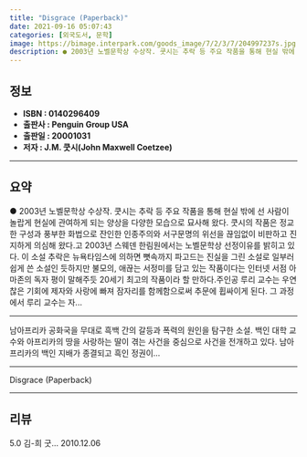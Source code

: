 ```yaml
---
title: "Disgrace (Paperback)"
date: 2021-09-16 05:07:43
categories: [외국도서, 문학]
image: https://bimage.interpark.com/goods_image/7/2/3/7/204997237s.jpg
description: ● 2003년 노벨문학상 수상작. 쿳시는 추락 등 주요 작품을 통해 현실 밖에 선 사람이 놀랍게 현실에 관여하게 되는 양상을 다양한 모습으로 묘사해 왔다. 쿳시의 작품은 정교한 구성과 풍부한 화법으로 잔인한 인종주의와 서구문명의 위선을 끊임없이 비판하고 진지하게 의심해 왔다.고 200
---
```


## **정보**

- **ISBN : 0140296409**
- **출판사 : Penguin Group USA**
- **출판일 : 20001031**
- **저자 : J.M. 쿳시(John Maxwell Coetzee)**

------



## **요약**

●  2003년 노벨문학상 수상작. 쿳시는 추락 등 주요 작품을 통해 현실 밖에 선 사람이 놀랍게 현실에 관여하게 되는 양상을 다양한 모습으로 묘사해 왔다. 쿳시의 작품은 정교한 구성과 풍부한 화법으로 잔인한 인종주의와 서구문명의 위선을 끊임없이 비판하고 진지하게 의심해 왔다.고 2003년 스웨덴 한림원에서는 노벨문학상 선정이유를 밝히고 있다. 이 소설 추락은 뉴욕타임스에 의하면 뼛속까지 파고드는 진실을 그린 소설로 일부러 쉽게 쓴 소설인 듯하지만 불모의, 애끊는 서정미를 담고 있는 작품이다는 인터넷 서점 아마존의 독자 평이 말해주듯 20세기 최고의 작품이라 할 만하다.주인공 루리 교수는 우연찮은 기회에 제자와 사랑에 빠져 잠자리를 함께함으로써 추문에 휩싸이게 된다. 그 과정에서 루리 교수는 자...

------

남아프리카 공화국을 무대로 흑백 간의 갈등과 폭력의 원인을 탐구한 소설. 백인 대학 교수와 아프리카의 땅을 사랑하는 딸이 겪는 사건을 중심으로 사건을 전개하고 있다. 남아프리카의 백인 지배가 종결되고 흑인 정권이... 

------


Disgrace (Paperback) 

------


## **리뷰** 

5.0 김-희 굿... 2010.12.06 <br/>